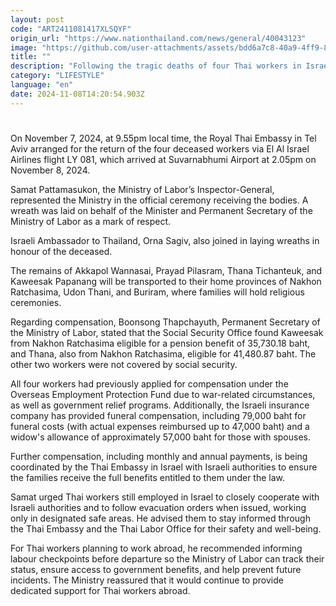 ```yaml
---
layout: post
code: "ART2411081417XLSQYF"
origin_url: "https://www.nationthailand.com/news/general/40043123"
image: "https://github.com/user-attachments/assets/bdd6a7c8-40a9-4ff9-876b-60b1f4bf02ef"
title: ""
description: "Following the tragic deaths of four Thai workers in Israel in a rocket attack from Lebanon on the northern city of Metula on October 31, 2024, their bodies have been repatriated to Thailand for religious rites."
category: "LIFESTYLE"
language: "en"
date: 2024-11-08T14:20:54.903Z
---
```


# 











On November 7, 2024, at 9.55pm local time, the Royal Thai Embassy in Tel Aviv arranged for the return of the four deceased workers via El Al Israel Airlines flight LY 081, which arrived at Suvarnabhumi Airport at 2.05pm on November 8, 2024.

Samat Pattamasukon, the Ministry of Labor’s Inspector-General, represented the Ministry in the official ceremony receiving the bodies. A wreath was laid on behalf of the Minister and Permanent Secretary of the Ministry of Labor as a mark of respect.

Israeli Ambassador to Thailand, Orna Sagiv, also joined in laying wreaths in honour of the deceased.

The remains of Akkapol Wannasai, Prayad Pilasram, Thana Tichanteuk, and Kaweesak Papanang will be transported to their home provinces of Nakhon Ratchasima, Udon Thani, and Buriram, where families will hold religious ceremonies.

Regarding compensation, Boonsong Thapchayuth, Permanent Secretary of the Ministry of Labor, stated that the Social Security Office found Kaweesak from Nakhon Ratchasima eligible for a pension benefit of 35,730.18 baht, and Thana, also from Nakhon Ratchasima, eligible for 41,480.87 baht. The other two workers were not covered by social security.

All four workers had previously applied for compensation under the Overseas Employment Protection Fund due to war-related circumstances, as well as government relief programs. Additionally, the Israeli insurance company has provided funeral compensation, including 79,000 baht for funeral costs (with actual expenses reimbursed up to 47,000 baht) and a widow's allowance of approximately 57,000 baht for those with spouses.

Further compensation, including monthly and annual payments, is being coordinated by the Thai Embassy in Israel with Israeli authorities to ensure the families receive the full benefits entitled to them under the law.

Samat urged Thai workers still employed in Israel to closely cooperate with Israeli authorities and to follow evacuation orders when issued, working only in designated safe areas. He advised them to stay informed through the Thai Embassy and the Thai Labor Office for their safety and well-being.

For Thai workers planning to work abroad, he recommended informing labour checkpoints before departure so the Ministry of Labor can track their status, ensure access to government benefits, and help prevent future incidents. The Ministry reassured that it would continue to provide dedicated support for Thai workers abroad.

